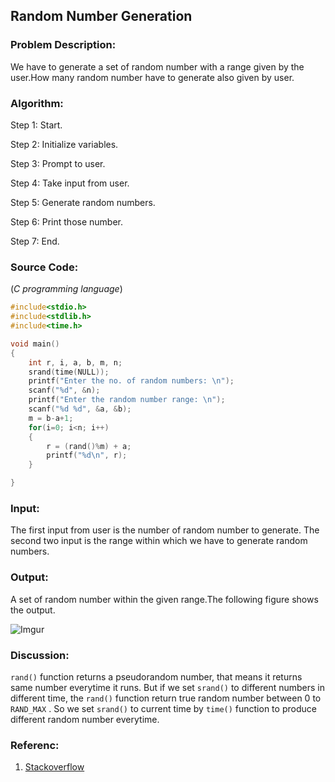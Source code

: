## Random Number Generation

### Problem Description: 
We have to generate a set of random number with a range given by 
the user.How many random number have to generate also given by user.
	
### Algorithm:
Step 1: Start.

Step 2: Initialize variables.

Step 3: Prompt to user.

Step 4: Take input from user.

Step 5: Generate random numbers.

Step 6: Print those number.

Step 7: End.

### Source Code: 
(*C programming language*)
```c
#include<stdio.h>
#include<stdlib.h>
#include<time.h>

void main()
{
    int r, i, a, b, m, n;
    srand(time(NULL));
    printf("Enter the no. of random numbers: \n");
    scanf("%d", &n);
    printf("Enter the random number range: \n");
    scanf("%d %d", &a, &b);
    m = b-a+1;
    for(i=0; i<n; i++)
    {
        r = (rand()%m) + a;
        printf("%d\n", r);
    }

}
```

### Input:
The first input from user is the number of random number to generate.
The second two input is the range within which we have to generate random numbers.

### Output:
A set of random number within the given range.The following figure shows the output. 

![Imgur](http://i.imgur.com/hndDhN6.png)

### Discussion: 
`rand()` function returns a pseudorandom number, that means it returns same number everytime it runs. 
But if we set `srand()` to different numbers in different time, the `rand()` function return true random number
between 0 to `RAND_MAX` . So we set `srand()` to current time by `time()` function to produce different random number 
everytime. 

### Referenc: 
1. [Stackoverflow](http://stackoverflow.com/questions/18254325/random-number-generator-in-c)
